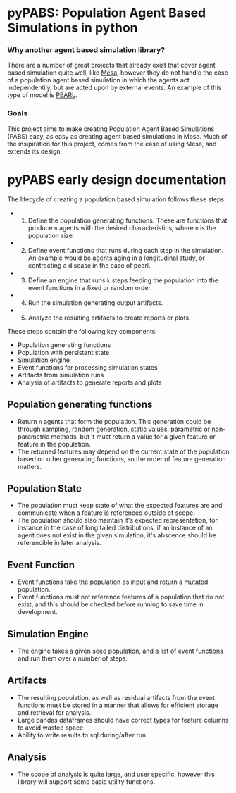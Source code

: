 # pyPABS: Population Agent Based Simulations in python

### Why another agent based simulation library?
There are a number of great projects that already exist that cover agent based simulation quite well, like [Mesa](https://github.com/projectmesa/mesa?tab=readme-ov-file), however they do not handle the case of a population agent based simulation in which the agents act independentily, but are acted upon by external events. An example of this type of model is [PEARL](https://github.com/PearlHivModelingTeam/comorbidityPaper).

### Goals
This project aims to make creating Population Agent Based Simulations (PABS) easy, as easy as creating agent based simulations in Mesa. Much of the insipiration for this project, comes from the ease of using Mesa, and extends its design.

# pyPABS early design documentation
The lifecycle of creating a population based simulation follows these steps:
- 1) Define the population generating functions. These are functions that produce `n` agents with the desired characteristics, where `n` is the population size.
- 2) Define event functions that runs during each step in the simulation. An example would be agents aging in a longitudinal study, or contracting a disease in the case of pearl.
- 3) Define an engine that runs `k` steps feeding the population into the event functions in a fixed or random order.
- 4) Run the simulation generating output artifacts.
- 5) Analyze the resulting artifacts to create reports or plots.

These steps contain the following key components:
- Population generating functions
- Population with persistent state
- Simulation engine
- Event functions for processing simulation states
- Artifacts from simulation runs
- Analysis of artifacts to generate reports and plots

## Population generating functions
- Return `n` agents that form the population. This generation could be through sampling, random generation, static values, parametric or non-parametric methods, but it must return a value for a given feature or feature in the population.
- The returned features may depend on the current state of the population based on other generating functions, so the order of feature generation matters.
## Population State
- The population must keep state of what the expected features are and communicate when a feature is referenced outside of scope.
- The population should also maintain it's expected representation, for instance in the case of long tailed distributions, if an instance of an agent does not exist in the given simulation, it's abscence should be referencible in later analysis.
## Event Function
- Event functions take the population as input and return a mutated population.
- Event functions must not reference features of a population that do not exist, and this should be checked before running to save time in development.
## Simulation Engine
- The engine takes a given seed population, and a list of event functions and run them over a number of steps.
## Artifacts
- The resulting population, as well as residual artifacts from the event functions must be stored in a manner that allows for efficient storage and retrieval for analysis.
- Large pandas dataframes should have correct types for feature columns to avoid wasted space
- Ability to write results to sql during/after run
## Analysis
- The scope of analysis is quite large, and user specific, however this library will support some basic utility functions.
